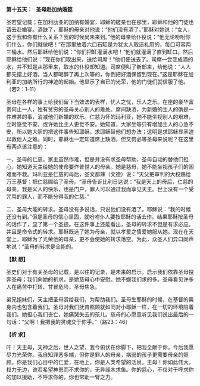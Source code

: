 **第十五天：   圣母赴加纳婚筵**

圣若望记载；在加利肋亚的加纳有婚宴，耶稣的縒亲也在那里，耶稣和他的门徒也请去赴婚宴。酒缺了，耶稣的母亲对他说：“他们没有酒了。”耶稣对她说：“女人，这于我和你有什么关系？我的时候尚未来到。”他的母亲给仆役说：“他无论吩咐你们什么，你们就做吧！”在那里放着六口石缸是为犹太人取洁礼用的，每口可容两三桶水。然后耶稣给他们说：”你们把缸灌满水吧！“他们就灌满了直到缸口。然后耶稣给他们说：”现在你们取出来，送给司席！“他们便送去了。司席一尝变成酒的水，并不知是从那里来，取水的仆役却知道。司席便叫了新郎来，给他说：“人人都先摆上好酒，当人都喝醉了再上次等的，你倒把好酒保留到现在。”这是耶稣在加利亚的加纳所行的神迹的起始。他显示了自已的光荣，他的门徒们就信服了他。（若2：1-11）

圣母在各样的事上给我们留下当效法的表样，忧人之忧，乐人之乐。在座的豪华富贵何止一人，独有贫穷的圣母关心别人的难处。席间缺酒，为新婚的主人的确是一件难甚的事，消减他们新婚的欢乐。仁慈为怀的玛利亚，她不能坐视别人的艰难，立时感觉不安，或许她比主人更觉不安。她知道，大家坐等只有增加主人的心急不安，所以她大胆的把这件事告知耶稣，求耶稣替他们想办法；这明是求耶稣显圣迹以救他人之难。同时，耶稣也一定知道席上缺酒，但又何必等圣母来说呢？在这里有两点该注意的：

一、圣母的仁慈。家主虽然作难，但是并没有求圣母帮助，圣母自动的替他们担心，她知道天主给她的使命要作普世人的母亲。她是慈母，她不能坐视孩子们的困难而不救。玛利亚是仁慈的母后，圣文都辣（文德）说：“天父把审判的大权赐给万王基督；把仁慈赐给了圣母。“圣母告诉比利日达说：“我是天上的母后，仁慈的母亲。我是义人的快乐，也是门户，罪人可以通过我而享见天主。世上没有一个受咒骂的罪人，而不能分得我的仁慈。”

二、圣母大能的转求。圣母没有多说话，只说他们没有酒了。耶稣说：“我的时候还没有到。”但是圣母的信心坚固，就吩咐仆人要按耶稣的话去作。结果耶稣按圣母的话作了，显了第一个圣迹。在这件事上还能看出，圣母的转求不但是有求必应，并且是命令式的转求。耶稣既选了她为母亲，就以孝爱之情爱她服从她。现在在天堂上，耶稣为了光荣他的母亲，更不会使她的转求落空。为此，众圣人们异口同声地说：“圣母的转求是全能的。

**【默 想】**

圣史们对于有关圣母的记载，是以往的记录，是未来的启示，启示我们依靠圣母投奔圣母；我们向她的祈求，是她慈母心中安慰。她不嫌我们求的多。圣母看见许多人在痛苦中打转、甘冒危险，圣母焦急。

弟兄姐妹们，天主把圣母赏给我们，为帮助我们。圣母生耶稣的时候，在基督的奥身内也包含着我们。圣母对我们抚育照顾就如同对小耶稣一样，在一切的环境陪着我们。她担心我们丧亡，她痛哭失去的孩儿。慈母的心愿意听见我们说出最后的一句话：“父啊！我把我的灵魂交于你手。”（路23：46）

**【祈 求】**

吁！天主母，天神之后，世人之望，我今俯伏在你脚下，把我全献于你，今后我愿尽力光荣你。我自知罪恶多端，但你是罪人的母亲，病弱的孩子更需要母亲的照顾。你是我们心目中的仁爱，在地上，你是人类希望的活泉。主母！你如此伟大，权力无边，谁若希望神恩而不求你的，无异缘木求鱼。你的慈心，不仅对于呼求你的加以援助，不呼求你的，你也常助一臂之力。